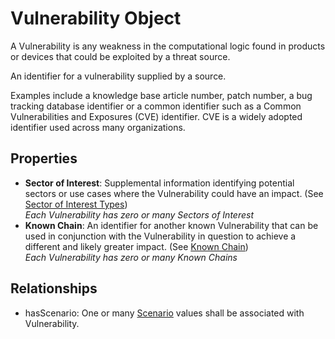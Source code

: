 # Vulnerability Object

A Vulnerability is any weakness in the computational logic found in products or devices that could be exploited by a threat source.

An identifier for a vulnerability supplied by a source.

Examples include a knowledge base article number, patch number, a bug tracking database identifier or a common identifier such as a Common Vulnerabilities and Exposures (CVE) identifier. CVE is a widely adopted identifier used across many organizations.

## Properties

- **Sector of Interest**: Supplemental information identifying potential sectors or use cases where the Vulnerability could have an impact. (See [Sector of Interest Types](../values/sector-of-interest-type.md)) <br />
*Each Vulnerability has zero or many Sectors of Interest*
- **Known Chain**: An identifier for another known Vulnerability that can be used in conjunction with the Vulnerability in question to achieve a different and likely greater impact. (See [Known Chain](../values/known-chain.md)) <br />
*Each Vulnerability has zero or many Known Chains*

## Relationships

* hasScenario: One or many [Scenario](scenario.md) values shall be associated with Vulnerability.
